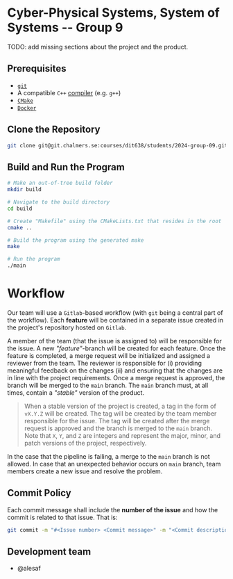 # Cyber-Physical Systems, System of Systems -- Group 9

TODO: add missing sections about the project and the product.

<!-- TODO: Using Docker instead? Revisit the feasibility of the current
     instructions. -->

## Prerequisites

- [`git`][git]
- A compatible `C++` [compiler][cpp-compiler] (e.g. `g++`)
- [`CMake`][cmake]
- [`Docker`][docker]

<!-- LINKS -->
[git]: https://git-scm.com/downloads
[cpp-compiler]: https://gcc.gnu.org/
[cmake]: https://cmake.org/
[docker]: https://docs.docker.com/get-docker/

## Clone the Repository

```sh
git clone git@git.chalmers.se:courses/dit638/students/2024-group-09.git
```

## Build and Run the Program

```sh
# Make an out-of-tree build folder
mkdir build

# Navigate to the build directory
cd build

# Create "Makefile" using the CMakeLists.txt that resides in the root
cmake ..

# Build the program using the generated make
make

# Run the program
./main
```

# Workflow

Our team will use a `Gitlab`-based workflow (with `git` being a central part of
the workflow). Each **feature** will be contained in a separate issue created in
the project's repository hosted on `Gitlab`.

A member of the team (that the issue is assigned to) will be responsible for
the issue. A new *"feature"*-branch will be created for each feature. Once the
feature is completed, a merge request will be initialized and assigned a reviewer
from the team. The reviewer is responsible for (i) providing meaningful feedback on
the changes (ii) and ensuring that the changes are in line with the project
requirements.
Once a merge request is approved, the branch will be merged to the `main` branch.
The `main` branch must, at all times, contain a *"stable"* version of the product.
> When a stable version of the project is created, a tag in the form of `vX.Y.Z`
> will be created. The tag will be created by the team member responsible for
> the issue. The tag will be created after the merge request is approved and the
> branch is merged to the `main` branch. Note that `X`, `Y`, and `Z` are integers
> and represent the major, minor, and patch versions of the project, respectively.

In the case that the pipeline is failing, a merge to the `main` branch is not
allowed. In case that an unexpected behavior occurs on `main` branch, team
members create a new issue and resolve the problem.

## Commit Policy

Each commit message shall include the **number of the issue** and how the commit
is related to that issue. That is:

```sh
git commit -m "#<Issue number> <Commit message>" -m "<Commit description>"
```

## Development team
- @alesaf
